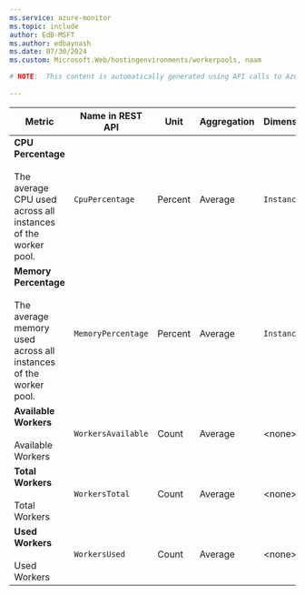 ```yaml
---
ms.service: azure-monitor
ms.topic: include
author: EdB-MSFT
ms.author: edbaynash
ms.date: 07/30/2024
ms.custom: Microsoft.Web/hostingenvironments/workerpools, naam

# NOTE:  This content is automatically generated using API calls to Azure. Any edits made on these files will be overwritten in the next run of the script. 
 
---
```



|Metric|Name in REST API|Unit|Aggregation|Dimensions|Time Grains|DS Export|
|---|---|---|---|---|---|---|
|**CPU Percentage**<br><br>The average CPU used across all instances of the worker pool. |`CpuPercentage` |Percent |Average |`Instance`|PT1M |Yes|
|**Memory Percentage**<br><br>The average memory used across all instances of the worker pool. |`MemoryPercentage` |Percent |Average |`Instance`|PT1M |Yes|
|**Available Workers**<br><br>Available Workers |`WorkersAvailable` |Count |Average |\<none\>|PT1M |Yes|
|**Total Workers**<br><br>Total Workers |`WorkersTotal` |Count |Average |\<none\>|PT1M |Yes|
|**Used Workers**<br><br>Used Workers |`WorkersUsed` |Count |Average |\<none\>|PT1M |Yes|